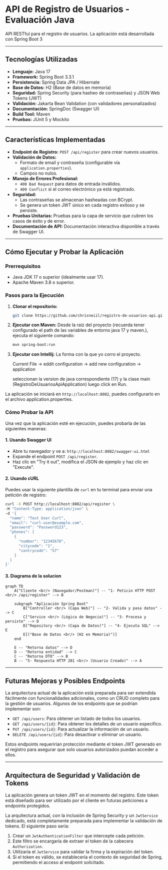 # API de Registro de Usuarios - Evaluación Java

API RESTful para el registro de usuarios. La aplicación está desarrollada con Spring Boot 3

---

## Tecnologías Utilizadas

*   **Lenguaje:** Java 17
*   **Framework:** Spring Boot 3.3.1
*   **Persistencia:** Spring Data JPA / Hibernate
*   **Base de Datos:** H2 (Base de datos en memoria)
*   **Seguridad:** Spring Security (para hasheo de contraseñas) y JSON Web Tokens (JWT)
*   **Validación:** Jakarta Bean Validation (con validadores personalizados)
*   **Documentación:** SpringDoc (Swagger UI)
*   **Build Tool:** Maven
*   **Pruebas:** JUnit 5 y Mockito

---

## Características Implementadas

*   **Endpoint de Registro:** `POST /api/register` para crear nuevos usuarios.
*   **Validación de Datos:**
    *   Formato de email y contraseña (configurable vía `application.properties`).
    *   Campos no nulos.
*   **Manejo de Errores Profesional:**
    *   `400 Bad Request` para datos de entrada inválidos.
    *   `409 Conflict` si el correo electrónico ya está registrado.
*   **Seguridad:**
    *   Las contraseñas se almacenan hasheadas con BCrypt.
    *   Se genera un token JWT único en cada registro exitoso y se persiste.
*   **Pruebas Unitarias:** Pruebas para la capa de servicio que cubren los casos de éxito y de error.
*   **Documentación de API:** Documentación interactiva disponible a través de Swagger UI.

---

## Cómo Ejecutar y Probar la Aplicación

### Prerrequisitos

*   Java JDK 17 o superior (idealmente usar 17).
*   Apache Maven 3.8 o superior.

### Pasos para la Ejecución

1.  **Clonar el repositorio:**
    ```bash
    git clone https://github.com/chrisneiil/registro-de-usuarios-api.git
    ```

2.  **Ejecutar con Maven:**
    Desde la raíz del proyecto (recuerda tener configurado el path de las variables de entorno java 17 y maven.), ejecuta el siguiente comando:
    ```bash
    mvn spring-boot:run
    ```
3.  **Ejecutar con Intellij:** La forma con la que yo corro el proyecto.

    Current File -> eddit configuration -> add new configuration -> application
    
    seleccionan la version de java correspondiente (17) y la clase main (RegistroDeUsuariosApiApplication) luego click en Run.


   La aplicación se iniciará en `http://localhost:8082`, puedes configurarlo en el archivo application.properties.

### Cómo Probar la API

Una vez que la aplicación esté en ejecución, puedes probarla de las siguientes maneras:

#### 1. Usando Swagger UI

*   Abre tu navegador y ve a: `http://localhost:8082/swagger-ui.html`
*   Expande el endpoint `POST /api/register`.
*   Haz clic en "Try it out", modifica el JSON de ejemplo y haz clic en "Execute".

#### 2. Usando cURL

Puedes usar la siguiente plantilla de `curl` en tu terminal para enviar una petición de registro:

```bash
curl -X POST http://localhost:8082/api/register \
-H "Content-Type: application/json" \
-d '{
  "name": "Test User Curl",
  "email": "curl-user@example.com",
  "password": "Password123",
  "phones": [
    {
      "number": "12345678",
      "citycode": "1",
      "contrycode": "57"
    }
  ]
}'
 ```

#### 3. Diagrama de la solucion
```mermaid
graph TD
    A["Cliente <br/> (Navegador/Postman)"] -- "1- Peticin HTTP POST <br/> /api/register" --> B
    
    subgraph "Aplicación Spring Boot"
        B["Controller <br/> (Capa Web)"] -- "2- Valida y pasa datos" --> C
        C["Service <br/> (Lógica de Negocio)"] -- "3- Procesa y persiste" --> D
        D["Repository <br/> (Capa de Datos)"] -- "4- Ejecuta SQL" --> E
        E[("Base de Datos <br/> (H2 en Memoria)")]
    end

    E -- "Retorna datos" --> D
    D -- "Retorna entidad" --> C
    C -- "Retorna DTO" --> B
    B -- "5- Respuesta HTTP 201 <br/> (Usuario Creado)" --> A
```

---

## Futuras Mejoras y Posibles Endpoints

La arquitectura actual de la aplicación está preparada para ser extendida fácilmente con funcionalidades adicionales, como un CRUD completo para la gestión de usuarios. Algunos de los endpoints que se podrían implementar son:

*   `GET /api/users`: Para obtener un listado de todos los usuarios.
*   `GET /api/users/{id}`: Para obtener los detalles de un usuario específico.
*   `PUT /api/users/{id}`: Para actualizar la información de un usuario.
*   `DELETE /api/users/{id}`: Para desactivar o eliminar un usuario.

Estos endpoints requerirían protección mediante el token JWT generado en el registro para asegurar que solo usuarios autorizados puedan acceder a ellos.

---

## Arquitectura de Seguridad y Validación de Tokens

La aplicación genera un token JWT en el momento del registro. Este token está diseñado para ser utilizado por el cliente en futuras peticiones a endpoints protegidos.

La arquitectura actual, con la inclusión de Spring Security y un `JwtService` dedicado, está completamente preparada para implementar la validación de tokens. El siguiente paso sería:

1.  Crear un `JwtAuthenticationFilter` que intercepte cada petición.
2.  Este filtro se encargaría de extraer el token de la cabecera `Authorization`.
3.  Utilizaría el `JwtService` para validar la firma y la expiración del token.
4.  Si el token es válido, se establecería el contexto de seguridad de Spring, permitiendo el acceso al endpoint solicitado.